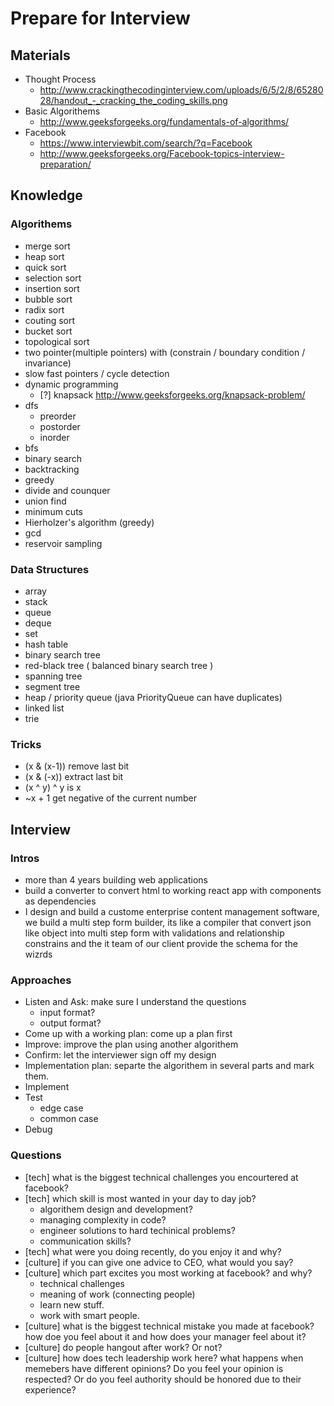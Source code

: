# Prepare for Interview

## Materials
- Thought Process
  - http://www.crackingthecodinginterview.com/uploads/6/5/2/8/6528028/handout_-_cracking_the_coding_skills.png
- Basic Algorithems
  - http://www.geeksforgeeks.org/fundamentals-of-algorithms/
- Facebook
  - https://www.interviewbit.com/search/?q=Facebook
  - http://www.geeksforgeeks.org/Facebook-topics-interview-preparation/

## Knowledge

### Algorithems
- merge sort
- heap sort
- quick sort
- selection sort
- insertion sort
- bubble sort
- radix sort
- couting sort
- bucket sort
- topological sort
- two pointer(multiple pointers) with (constrain / boundary condition / invariance)
- slow fast pointers / cycle detection
- dynamic programming
  - [?] knapsack http://www.geeksforgeeks.org/knapsack-problem/
- dfs
  - preorder
  - postorder
  - inorder
- bfs
- binary search
- backtracking
- greedy
- divide and counquer
- union find
- minimum cuts
- Hierholzer's algorithm (greedy)
- gcd
- reservoir sampling

### Data Structures
- array
- stack
- queue
- deque
- set
- hash table
- binary search tree
- red-black tree ( balanced binary search tree )
- spanning tree
- segment tree
- heap / priority queue (java PriorityQueue can have duplicates)
- linked list
- trie

### Tricks
- (x & (x-1)) remove last bit
- (x & (-x)) extract last bit
- (x ^ y) ^ y is x
- ~x + 1 get negative of the current number

## Interview

### Intros
- more than 4 years building web applications
- build a converter to convert html to working react app with components as dependencies
- I design and build a custome enterprise content management software,
  we build a multi step form builder,
  its like a compiler that convert json like object into
  multi step form with validations and relationship constrains
  and the it team of our client provide the schema for the wizrds

### Approaches
- Listen and Ask: make sure I understand the questions
  - input format?
  - output format?
- Come up with a working plan: come up a plan first
- Improve: improve the plan using another algorithem
- Confirm: let the interviewer sign off my design
- Implementation plan: separte the algorithem in several parts and mark them.
- Implement
- Test
  - edge case
  - common case
- Debug

### Questions
- [tech] what is the biggest technical challenges you encourtered at facebook?
- [tech] which skill is most wanted in your day to day job?
  - algorithem design and development?
  - managing complexity in code?
  - engineer solutions to hard techinical problems?
  - communication skills?
- [tech] what were you doing recently, do you enjoy it and why?
- [culture] if you can give one advice to CEO, what would you say?
- [culture] which part excites you most working at facebook? and why?
  - technical challenges
  - meaning of work (connecting people)
  - learn new stuff.
  - work with smart people.
- [culture] what is the biggest technical mistake you made at facebook? how doe you
  feel about it and how does your manager feel about it?
- [culture] do people hangout after work? Or not?
- [culture] how does tech leadership work here? what happens when memebers have different
  opinions? Do you feel your opinion is respected? Or do you feel authority
  should be honored due to their experience?
